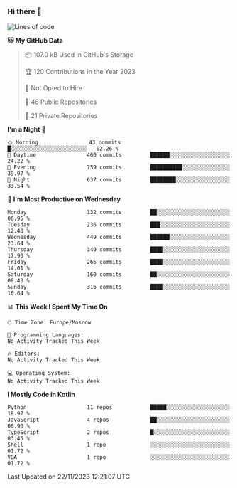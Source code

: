 ### Hi there 👋

<!--
**semwai/semwai** is a ✨ _special_ ✨ repository because its `README.md` (this file) appears on your GitHub profile.

Here are some ideas to get you started:

- 🔭 I’m currently working on ...
- 🌱 I’m currently learning ...
- 👯 I’m looking to collaborate on ...
- 🤔 I’m looking for help with ...
- 💬 Ask me about ...
- 📫 How to reach me: ...
- 😄 Pronouns: ...
- ⚡ Fun fact: ...
-->


<!--START_SECTION:waka-->
![Lines of code](https://img.shields.io/badge/From%20Hello%20World%20I%27ve%20Written-12.1%20million%20lines%20of%20code-blue)

**🐱 My GitHub Data** 

> 📦 107.0 kB Used in GitHub's Storage 
 > 
> 🏆 120 Contributions in the Year 2023
 > 
> 🚫 Not Opted to Hire
 > 
> 📜 46 Public Repositories 
 > 
> 🔑 21 Private Repositories 
 > 
**I'm a Night 🦉** 

```text
🌞 Morning                43 commits          █░░░░░░░░░░░░░░░░░░░░░░░░   02.26 % 
🌆 Daytime                460 commits         ██████░░░░░░░░░░░░░░░░░░░   24.22 % 
🌃 Evening                759 commits         ██████████░░░░░░░░░░░░░░░   39.97 % 
🌙 Night                  637 commits         ████████░░░░░░░░░░░░░░░░░   33.54 % 
```
📅 **I'm Most Productive on Wednesday** 

```text
Monday                   132 commits         ██░░░░░░░░░░░░░░░░░░░░░░░   06.95 % 
Tuesday                  236 commits         ███░░░░░░░░░░░░░░░░░░░░░░   12.43 % 
Wednesday                449 commits         ██████░░░░░░░░░░░░░░░░░░░   23.64 % 
Thursday                 340 commits         ████░░░░░░░░░░░░░░░░░░░░░   17.90 % 
Friday                   266 commits         ████░░░░░░░░░░░░░░░░░░░░░   14.01 % 
Saturday                 160 commits         ██░░░░░░░░░░░░░░░░░░░░░░░   08.43 % 
Sunday                   316 commits         ████░░░░░░░░░░░░░░░░░░░░░   16.64 % 
```


📊 **This Week I Spent My Time On** 

```text
🕑︎ Time Zone: Europe/Moscow

💬 Programming Languages: 
No Activity Tracked This Week

🔥 Editors: 
No Activity Tracked This Week

💻 Operating System: 
No Activity Tracked This Week
```

**I Mostly Code in Kotlin** 

```text
Python                   11 repos            █████░░░░░░░░░░░░░░░░░░░░   18.97 % 
JavaScript               4 repos             ██░░░░░░░░░░░░░░░░░░░░░░░   06.90 % 
TypeScript               2 repos             █░░░░░░░░░░░░░░░░░░░░░░░░   03.45 % 
Shell                    1 repo              ░░░░░░░░░░░░░░░░░░░░░░░░░   01.72 % 
VBA                      1 repo              ░░░░░░░░░░░░░░░░░░░░░░░░░   01.72 % 
```




 Last Updated on 22/11/2023 12:21:07 UTC
<!--END_SECTION:waka-->
